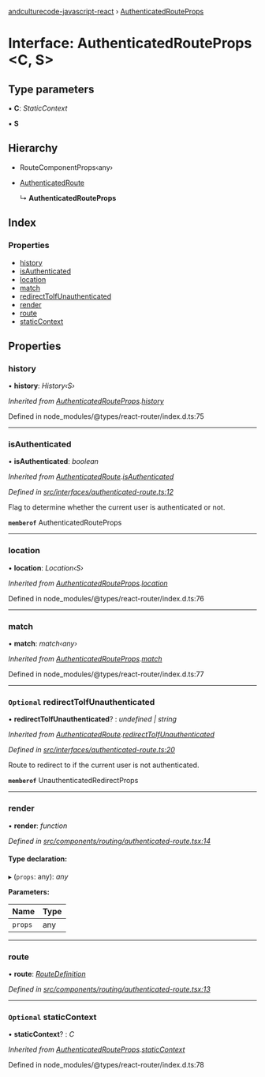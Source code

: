 [andculturecode-javascript-react](../README.md) › [AuthenticatedRouteProps](authenticatedrouteprops.md)

# Interface: AuthenticatedRouteProps <**C, S**>

## Type parameters

▪ **C**: _StaticContext_

▪ **S**

## Hierarchy

-   RouteComponentProps‹any›

-   [AuthenticatedRoute](authenticatedroute.md)

    ↳ **AuthenticatedRouteProps**

## Index

### Properties

-   [history](authenticatedrouteprops.md#history)
-   [isAuthenticated](authenticatedrouteprops.md#isauthenticated)
-   [location](authenticatedrouteprops.md#location)
-   [match](authenticatedrouteprops.md#match)
-   [redirectToIfUnauthenticated](authenticatedrouteprops.md#optional-redirecttoifunauthenticated)
-   [render](authenticatedrouteprops.md#render)
-   [route](authenticatedrouteprops.md#route)
-   [staticContext](authenticatedrouteprops.md#optional-staticcontext)

## Properties

### history

• **history**: _History‹S›_

_Inherited from [AuthenticatedRouteProps](authenticatedrouteprops.md).[history](authenticatedrouteprops.md#history)_

Defined in node_modules/@types/react-router/index.d.ts:75

---

### isAuthenticated

• **isAuthenticated**: _boolean_

_Inherited from [AuthenticatedRoute](authenticatedroute.md).[isAuthenticated](authenticatedroute.md#isauthenticated)_

_Defined in [src/interfaces/authenticated-route.ts:12](https://github.com/AndcultureCode/AndcultureCode.JavaScript.React/blob/93d00e6/src/interfaces/authenticated-route.ts#L12)_

Flag to determine whether the current user is authenticated or not.

**`memberof`** AuthenticatedRouteProps

---

### location

• **location**: _Location‹S›_

_Inherited from [AuthenticatedRouteProps](authenticatedrouteprops.md).[location](authenticatedrouteprops.md#location)_

Defined in node_modules/@types/react-router/index.d.ts:76

---

### match

• **match**: _match‹any›_

_Inherited from [AuthenticatedRouteProps](authenticatedrouteprops.md).[match](authenticatedrouteprops.md#match)_

Defined in node_modules/@types/react-router/index.d.ts:77

---

### `Optional` redirectToIfUnauthenticated

• **redirectToIfUnauthenticated**? : _undefined | string_

_Inherited from [AuthenticatedRoute](authenticatedroute.md).[redirectToIfUnauthenticated](authenticatedroute.md#optional-redirecttoifunauthenticated)_

_Defined in [src/interfaces/authenticated-route.ts:20](https://github.com/AndcultureCode/AndcultureCode.JavaScript.React/blob/93d00e6/src/interfaces/authenticated-route.ts#L20)_

Route to redirect to if the current user is not authenticated.

**`memberof`** UnauthenticatedRedirectProps

---

### render

• **render**: _function_

_Defined in [src/components/routing/authenticated-route.tsx:14](https://github.com/AndcultureCode/AndcultureCode.JavaScript.React/blob/93d00e6/src/components/routing/authenticated-route.tsx#L14)_

#### Type declaration:

▸ (`props`: any): _any_

**Parameters:**

| Name    | Type |
| ------- | ---- |
| `props` | any  |

---

### route

• **route**: _[RouteDefinition](routedefinition.md)_

_Defined in [src/components/routing/authenticated-route.tsx:13](https://github.com/AndcultureCode/AndcultureCode.JavaScript.React/blob/93d00e6/src/components/routing/authenticated-route.tsx#L13)_

---

### `Optional` staticContext

• **staticContext**? : _C_

_Inherited from [AuthenticatedRouteProps](authenticatedrouteprops.md).[staticContext](authenticatedrouteprops.md#optional-staticcontext)_

Defined in node_modules/@types/react-router/index.d.ts:78
